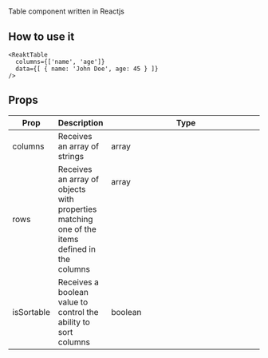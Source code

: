 # <RctTable>

Table component written in Reactjs

## How to use it

    <ReaktTable
      columns={['name', 'age']}
      data={[ { name: 'John Doe', age: 45 } ]}
    />

## Props

| Prop       | Description                                                                                   | Type          | Default |
| ---------- | --------------------------------------------------------------------------------------------- | ------------- | ------- |
| columns    | Receives an array of strings                                                                  | array         | []      |
| rows       | Receives an array of objects with properties matching one of the items defined in the columns | array<object> | []      |
| isSortable | Receives a boolean value to control the ability to sort columns                               | boolean       | false   |
